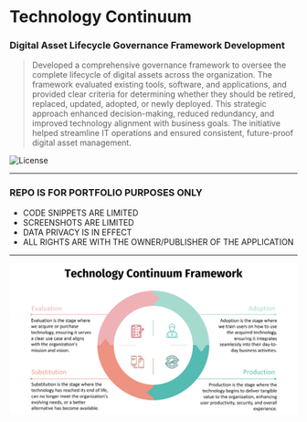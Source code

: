 # Technology Continuum
### Digital Asset Lifecycle Governance Framework Development
> Developed a comprehensive governance framework to oversee the
            complete lifecycle of digital assets across the organization. The
            framework evaluated existing tools, software, and applications, and
            provided clear criteria for determining whether they should be
            retired, replaced, updated, adopted, or newly deployed. This
            strategic approach enhanced decision-making, reduced redundancy, and
            improved technology alignment with business goals. The initiative
            helped streamline IT operations and ensured consistent, future-proof
            digital asset management.

![License](https://img.shields.io/badge/license-Apache--2.0-red.svg)

---

### REPO IS FOR PORTFOLIO PURPOSES ONLY
- CODE SNIPPETS ARE LIMITED
- SCREENSHOTS ARE LIMITED
- DATA PRIVACY IS IN EFFECT
- ALL RIGHTS ARE WITH THE OWNER/PUBLISHER OF THE APPLICATION

---

![img1](https://github.com/polljii/continuum/blob/main/continuum1.png)
